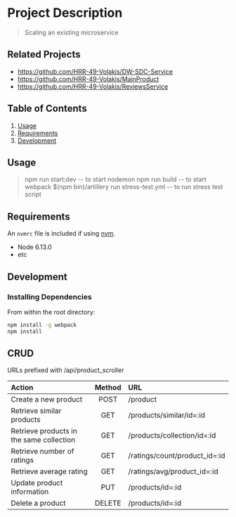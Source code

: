 # Project Description

> Scaling an existing microservice

## Related Projects

  - https://github.com/HRR-49-Volakis/DW-SDC-Service
  - https://github.com/HRR-49-Volakis/MainProduct
  - https://github.com/HRR-49-Volakis/ReviewsService

## Table of Contents

1. [Usage](#Usage)
1. [Requirements](#requirements)
1. [Development](#development)

## Usage

> npm run start:dev -- to start nodemon
> npm run build -- to start webpack
> $(npm bin)/artillery run stress-test.yml -- to run stress test script

## Requirements

An `nvmrc` file is included if using [nvm](https://github.com/creationix/nvm).

- Node 6.13.0
- etc

## Development

### Installing Dependencies

From within the root directory:

```sh
npm install -g webpack
npm install
```

## CRUD

URLs prefixed with /api/product_scroller

| Action          | Method           | URL   |
| :------------- |:----------------:|:-----|
| Create a new product | POST | /product |
| Retrieve similar products  | GET | /products/similar/id=:id |
| Retrieve products in the same collection | GET | /products/collection/id=:id |
| Retrieve number of ratings | GET | /ratings/count/product_id=:id |
| Retrieve average rating | GET | /ratings/avg/product_id=:id |
| Update product information  | PUT | /products/id=:id|
| Delete a product | DELETE | /products/id=:id |
